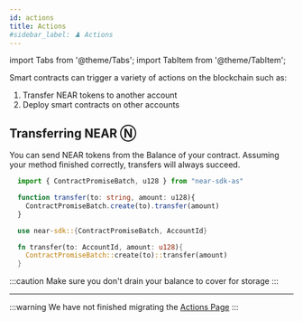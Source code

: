 ```yaml
---
id: actions
title: Actions
#sidebar_label: ♟️ Actions
---
```

import Tabs from '@theme/Tabs';
import TabItem from '@theme/TabItem';

Smart contracts can trigger a variety of actions on the blockchain such as:

1. Transfer NEAR tokens to another account
2. Deploy smart contracts on other accounts

## Transferring NEAR Ⓝ

You can send NEAR tokens from the Balance of your contract. Assuming your method finished correctly, transfers will always succeed.

<Tabs className="language-tabs">
  <TabItem value="as" label="🚀 - AssemblyScript">

  ```ts
    import { ContractPromiseBatch, u128 } from "near-sdk-as"

    function transfer(to: string, amount: u128){
      ContractPromiseBatch.create(to).transfer(amount)
    }
  ```

  </TabItem>
  <TabItem value="rs" label="🦀 - Rust">

  ```rust
    use near-sdk::{ContractPromiseBatch, AccountId}

    fn transfer(to: AccountId, amount: u128){
      ContractPromiseBatch::create(to)::transfer(amount)
    }
  ```

  </TabItem>
</Tabs>

:::caution
Make sure you don't drain your balance to cover for storage
:::

---

:::warning
We have not finished migrating the [Actions Page](https://nomicon.io/RuntimeSpec/Actions)
:::
